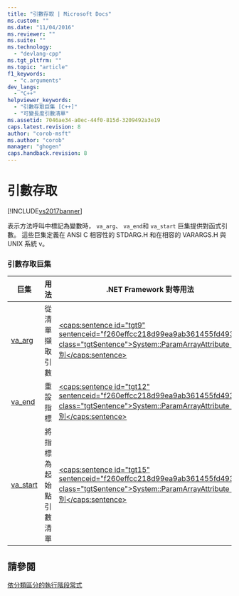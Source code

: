 ```yaml
---
title: "引數存取 | Microsoft Docs"
ms.custom: ""
ms.date: "11/04/2016"
ms.reviewer: ""
ms.suite: ""
ms.technology: 
  - "devlang-cpp"
ms.tgt_pltfrm: ""
ms.topic: "article"
f1_keywords: 
  - "c.arguments"
dev_langs: 
  - "C++"
helpviewer_keywords: 
  - "引數存取巨集 [C++]"
  - "可變長度引數清單"
ms.assetid: 7046ae34-a0ec-44f0-815d-3209492a3e19
caps.latest.revision: 8
author: "corob-msft"
ms.author: "corob"
manager: "ghogen"
caps.handback.revision: 8
---
```

# 引數存取
[!INCLUDE[vs2017banner](../assembler/inline/includes/vs2017banner.md)]

表示方法呼叫中標記為變數時， `va_arg`、 `va_end`和 `va_start` 巨集提供對函式引數。  這些巨集定義在 ANSI C 相容性的 STDARG.H 和在相容的 VARARGS.H 與 UNIX 系統 v。  
  
### 引數存取巨集  
  
|巨集|用法|.NET Framework 對等用法|  
|--------|--------|-------------------------|  
|[va\_arg](../c-runtime-library/reference/va-arg-va-copy-va-end-va-start.md)|從清單擷取引數|[\<caps:sentence id\="tgt9" sentenceid\="f260effcc218d99ea9ab361455fd493c" class\="tgtSentence"\>System::ParamArrayAttribute 類別\<\/caps:sentence\>](https://msdn.microsoft.com/en-us/library/system.paramarrayattribute.aspx)|  
|[va\_end](../c-runtime-library/reference/va-arg-va-copy-va-end-va-start.md)|重設指標|[\<caps:sentence id\="tgt12" sentenceid\="f260effcc218d99ea9ab361455fd493c" class\="tgtSentence"\>System::ParamArrayAttribute 類別\<\/caps:sentence\>](https://msdn.microsoft.com/en-us/library/system.paramarrayattribute.aspx)|  
|[va\_start](../c-runtime-library/reference/va-arg-va-copy-va-end-va-start.md)|將指標為起始點引數清單|[\<caps:sentence id\="tgt15" sentenceid\="f260effcc218d99ea9ab361455fd493c" class\="tgtSentence"\>System::ParamArrayAttribute 類別\<\/caps:sentence\>](https://msdn.microsoft.com/en-us/library/system.paramarrayattribute.aspx)|  
  
## 請參閱  
 [依分類區分的執行階段常式](../c-runtime-library/run-time-routines-by-category.md)